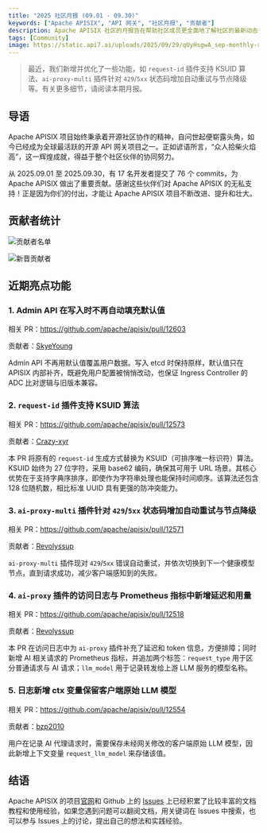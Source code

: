 ```yaml
---
title: "2025 社区月报 (09.01 - 09.30)"
keywords: ["Apache APISIX", "API 网关", "社区月报", "贡献者"]
description: Apache APISIX 社区的月报旨在帮助社区成员更全面地了解社区的最新动态，方便大家参与到 Apache APISIX 社区中来。
tags: [Community]
image: https://static.api7.ai/uploads/2025/09/29/qUyHsgwA_sep-monthly-report-cover-cn.webp
---
```


> 最近，我们新增并优化了一些功能，如 `request-id` 插件支持 KSUID 算法、`ai-proxy-multi` 插件针对 `429`/`5xx` 状态码增加自动重试与节点降级等。有关更多细节，请阅读本期月报。

<!--truncate-->

## 导语

Apache APISIX 项目始终秉承着开源社区协作的精神，自问世起便崭露头角，如今已经成为全球最活跃的开源 API 网关项目之一。正如谚语所言，“众人拾柴火焰高”，这一辉煌成就，得益于整个社区伙伴的协同努力。

从 2025.09.01 至 2025.09.30，有 17 名开发者提交了 76 个 commits，为 Apache APISIX 做出了重要贡献。感谢这些伙伴们对 Apache APISIX 的无私支持！正是因为你们的付出，才能让 Apache APISIX 项目不断改进、提升和壮大。

## 贡献者统计

![贡献者名单](https://static.api7.ai/uploads/2025/09/29/8AmFT8hp_2025-sep-contributor-list.webp)

![新晋贡献者](https://static.api7.ai/uploads/2025/09/29/ukKJS7E3_2025-sep-new-contributors.webp)

## 近期亮点功能

### 1. Admin API 在写入时不再自动填充默认值

相关 PR：https://github.com/apache/apisix/pull/12603

贡献者：[SkyeYoung](https://github.com/SkyeYoung)

Admin API 不再用默认值覆盖用户数据。写入 etcd 时保持原样，默认值只在 APISIX 内部补齐，既避免用户配置被悄悄改动，也保证 Ingress Controller 的 ADC 比对逻辑与旧版本兼容。

### 2. `request-id` 插件支持 KSUID 算法

相关 PR：https://github.com/apache/apisix/pull/12573

贡献者：[Crazy-xyr](https://github.com/Crazy-xyr)

本 PR 将原有的 `request-id` 生成方式替换为 KSUID（可排序唯一标识符）算法。KSUID 始终为 27 位字符，采用 base62 编码，确保其可用于 URL 场景。其核心优势在于支持字典序排序，即使作为字符串处理也能保持时间顺序。该算法还包含 128 位随机数，相比标准 UUID 具有更强的防冲突能力。

### 3. `ai-proxy-multi` 插件针对 `429`/`5xx` 状态码增加自动重试与节点降级

相关 PR：https://github.com/apache/apisix/pull/12571

贡献者：[Revolyssup](https://github.com/Revolyssup)

`ai-proxy-multi` 插件现对 `429`/`5xx` 错误自动重试，并依次切换到下一个健康模型节点，直到请求成功，减少客户端感知到的失败。

### 4. `ai-proxy` 插件的访问日志与 Prometheus 指标中新增延迟和用量

相关 PR：https://github.com/apache/apisix/pull/12518

贡献者：[Revolyssup](https://github.com/Revolyssup)

本 PR 在访问日志中为 `ai-proxy` 插件补充了延迟和 token 信息，方便排障；同时新增 AI 相关请求的 Prometheus 指标，并追加两个标签：`request_type` 用于区分普通请求与 AI 请求；`llm_model` 用于记录转发给上游 LLM 服务的模型名称。

### 5. 日志新增 ctx 变量保留客户端原始 LLM 模型

相关 PR：https://github.com/apache/apisix/pull/12554

贡献者：[bzp2010](https://github.com/bzp2010)

用户在记录 AI 代理请求时，需要保存未经网关修改的客户端原始 LLM 模型，因此新增上下文变量 `request_llm_model` 来存储该值。

## 结语

Apache APISIX 的项目[官网](https://apisix.apache.org/zh/)和 Github 上的 [Issues](https://github.com/apache/apisix/issues) 上已经积累了比较丰富的文档教程和使用经验，如果您遇到问题可以翻阅文档，用关键词在 Issues 中搜索，也可以参与 Issues 上的讨论，提出自己的想法和实践经验。
